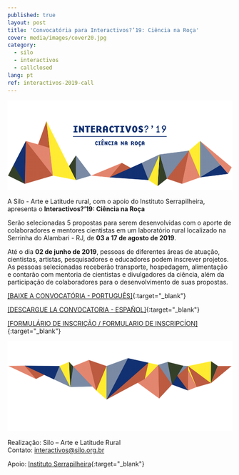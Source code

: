 ```yaml
---
published: true
layout: post
title: 'Convocatória para Interactivos?’19: Ciência na Roça'
cover: media/images/cover20.jpg
category:
  - silo
  - interactivos
  - callclosed
lang: pt
ref: interactivos-2019-call
---
```

![](/media/images/i19_cover00.png)

A Silo - Arte e Latitude rural, com o apoio do Instituto Serrapilheira, apresenta o **Interactivos?’19: Ciência na Roça**

Serão selecionadas 5 propostas para serem desenvolvidas com o aporte de colaboradores e mentores cientistas em um laboratório rural localizado na Serrinha do Alambari - RJ, de **03 a 17 de agosto de 2019**. 

Até o dia **02 de junho de 2019**, pessoas de diferentes áreas de atuação, cientistas, artistas, pesquisadores e educadores podem inscrever projetos. As pessoas selecionadas receberão transporte, hospedagem, alimentação e contarão com mentoria de cientistas e divulgadores da ciência, além da participação de colaboradores para o desenvolvimento de suas propostas.

[[BAIXE A CONVOCATÓRIA - PORTUGUÊS]](/media/docs/interactivos_convocatoria_2019_PT.pdf){:target="_blank"}  

[[DESCARGUE LA CONVOCATORIA - ESPAÑOL]](/media/docs/interactivos_convocatoria_2019_ES.pdf){:target="_blank"}  

[[FORMULÁRIO DE INSCRIÇÃO / FORMULARIO DE INSCRIPCÍON]](https://forms.gle/ZXiwYFkuPFkz3HV77){:target="_blank"}


![](/media/images/i19_cover02.png)

Realização: Silo – Arte e Latitude Rural  
Contato: [interactivos@silo.org.br](mailto:interactivos@silo.org.br)

Apoio: [Instituto Serrapilheira](https://serrapilheira.org/){:target="_blank"}  
